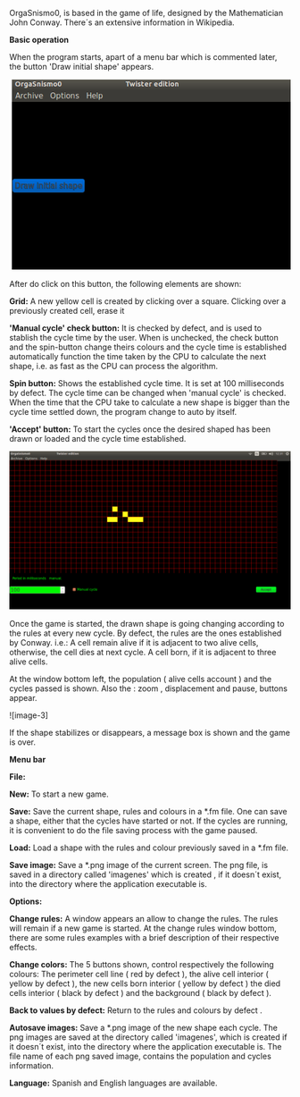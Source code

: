 
OrgaSnismo0, is based in the game of life, designed by the Mathematician John Conway. There´s an extensive information in Wikipedia.

**Basic operation**

When the program starts, apart of a menu bar which is commented later, the button 'Draw initial shape' appears.

![image-1](https://github.com/Xadnem53/OrgaSnismo0/blob/master/Images/Initial.png)


After do click on this button, the following elements are shown:

**Grid:** A new yellow cell is created by clicking over a square. Clicking over a 	previously created cell, erase it

**'Manual cycle' check button:** It is checked by defect, and is used to stablish  the cycle time by the user.
                                                When is unchecked, the check button and the spin-button change theirs colours and the 			      cycle time is established automatically function the time taken by the CPU to calculate 			      the next shape, i.e. as fast as the CPU can process the algorithm.

**Spin button:**  Shows the established cycle time. It is set at 100 milliseconds by defect.
                      The cycle time can be changed when 'manual cycle' is checked.
                      When the time that the CPU take to calculate a new shape is bigger than the cycle time settled down, the 	        program change to auto by itself.

**'Accept' button:** To start the cycles once the desired shaped has been drawn or loaded and the cycle time established.

![image-2](https://github.com/Xadnem53/OrgaSnismo0/blob/master/Images/drawshape.png)


Once the game is started, the drawn shape is going changing according to the rules at every new cycle.
By defect, the rules are the ones established by Conway. i.e.:
A cell remain alive if it is adjacent to two alive cells, otherwise, the cell dies at next cycle.
A cell born, if it is adjacent to three alive cells.

At the window bottom left, the population ( alive cells account ) and the cycles passed is shown.
Also the : zoom , displacement and pause, buttons appear.

![image-3]

If the shape stabilizes or disappears, a message box is shown and the game is over.




**Menu bar**

**File:**

**New:** To start a new game.

**Save:** Save the current shape, rules and colours in a *.fm file. One can save a 	shape, either that the cycles have started
          or not. If the cycles are running, it is convenient to do the file saving process with the game paused.

**Load:** Load a shape with the rules and colour previously saved in a *.fm file.

**Save image:** Save a *.png image of the current screen. The png file, is saved in	a directory called 'imagenes' which is 	       created , if it doesn´t exist, into the directory where the application executable is.

**Options:**							

**Change rules:** A window appears an allow to change the rules. The rules will remain if a new game is started.
	          At the change rules window bottom, there are some rules examples with a brief description of their 		          respective effects.





















**Change colors:** The 5 buttons shown, control respectively the following colours:
		   The perimeter cell line ( red by defect ),
		   the alive cell interior ( yellow by defect ),
		   the new cells born interior ( yellow by defect ) 
		   the died cells interior ( black by defect ) and 
		   the background ( black by defect ).



**Back to values by defect:** Return to the rules and colours by defect .

**Autosave images:** Save a *.png image of the new shape each cycle.
		  The png images are saved at the directory called 'imagenes', which is created if it doesn´t exist, into 		  the directory where the application executable is.
                 	  The file name of each png saved image, contains the population and cycles information.

**Language:** Spanish and English languages are available.




